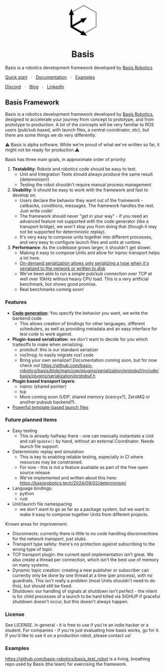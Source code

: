 <p align="center">
  <a href="#">
    <img src="docs/bug light.svg" width="90" />
  </a>
</p>
<h1 align="center">
Basis
</h1>

Basis is a robotics development framework developed by [Basis Robotics](https://basisrobotics.tech/)

[Quick start](https://docs.basisrobotics.tech/category/getting-started)
<span>&nbsp;&nbsp;·&nbsp;&nbsp;</span>
[Documentation](https://docs.basisrobotics.tech)
<span>&nbsp;&nbsp;·&nbsp;&nbsp;</span>
[Examples](https://github.com/basis-robotics/basis-examples)

[Discord](https://discord.gg/8bzvASNPZ8)
<span>&nbsp;&nbsp;·&nbsp;&nbsp;</span>
[Blog](https://basisrobotics.tech/blog/)
<span>&nbsp;&nbsp;·&nbsp;&nbsp;</span>
[LinkedIn](https://www.linkedin.com/company/basisrobotics/)


## Basis Framework

Basis is a robotics development framework developed by [Basis Robotics](https://basisrobotics.tech/), designed to accelerate your journey from concept to prototype, and from prototype to production. A lot of the concepts will be very familiar to ROS users (pub/sub based, with launch files, a central coordinator, etc), but there are some things we do very differently.

⚠️ Basis is alpha software. While we're proud of what we've written so far, it might not be ready for production.⚠️

Basis has three main goals, in approximate order of priority:

1. **Testability**: Robots and robotics code should be easy to test.
    - Unit and Integration Tests should always produce the same result (determinism!)
    - Testing the robot shouldn't require manual process management
2. **Usability**: It should be easy to work with the framework and fast to develop on.
    - Users declare the behavior they want out of the framework - callbacks, conditions, messages. The framework handles the rest. Just write code!
    - The framework should never "get in your way" - if you need an advanced feature not supported with the code generator (like a transport bridge), we won't stop you from doing that (though it may not be supported for deterministic replay).
    - It's very easy to compose units together into different processes, and very easy to configure launch files and units at runtime.
3. **Performance**: As the codebase grows larger, it shouldn't get slower.
    - Making it easy to compose Units and allow for inproc transport helps a lot here.
    - [On-demand serialization allows only serializing a type when it's serialized to the network or written to disk](https://github.com/basis-robotics/basis_test_robot/blob/main/unit/yuyv_to_rgb/yuyv_to_rgb.unit.yaml#L21)
    - We've been able to run a simple pub/sub connection over TCP at well over 10kHz without heavy CPU load. This is a very artificial benchmark, but shows good promise.
    - Real benchmarks coming soon!

### Features
- **[Code generation](https://docs.basisrobotics.tech/guide-tools/unit-yaml-schema)**: You specify the behavior you want, we write the backend code. 
    - This allows creation of bindings for other languages, different schedulers, as well as providing metadata and an easy interface for test code to work against.
- **Plugin-based serialization**: we don't want to decide for you which tradeoffs to make when serializing.
    - protobuf: this is our standard serializer
    - ros1msg: to easily migrate ros1 code
    - Bring your own serializer! Documentation coming soon, but for now check out https://github.com/basis-robotics/basis/blob/main/cpp/plugins/serialization/protobuf/include/basis/plugins/serialization/protobuf.h
- **Plugin based transport layers**:
    - inproc (shared pointer)
    - tcp
    - More coming soon (UDP, shared memory (iceoryx?), ZeroMQ or another pubsub backend?).
- [Powerful template-based launch files](https://docs.basisrobotics.tech/guide-tools/launch-files)

### Future planned items
- Easy testing
    - This is already halfway there - one can manually instantiate a Unit and call `Update()` by hand, without an external Coordinator. Needs launch file support.
- Deterministic replay and simulation
    - This is key to enabling reliable testing, especially in CI where resources may be constrained.
    - For now - this is not a feature available as part of the free open source release
    - We've implemented and written about this here: https://basisrobotics.tech/2024/09/02/determinism/
- Language bindings:
    - python
    - rust
- Unit/launch file namespacing
    - we don't want to go as far as a package system, but we want to make it easy to compose together Units from different projects.

Known areas for improvement:
- Disconnects: currently there is little to no code handling disconnections for the network transport, just stubs.
- Transport type safety: there's no protection against subscribing to the wrong type of topic
- TCP transport plugin: the current epoll implementation isn't great. We also create a thread per connection, which isn't the best use of memory on many systems.
- Dynamic topic creation: creating a new publisher or subscriber can currently only be done by one thread at a time (per process), with no guardrails. This isn't really a problem (most Units shouldn't need to do this), but should still be fixed.
- Shutdown: our handling of signals at shutdown isn't perfect - the intent is for child processes of a launch to be hard killed via SIGHUP if graceful shutdown doesn't occur, but this doesn't always happen.

### License

See LICENSE. In general - it is free to use if you're an indie hacker or a student. For companies - if you're just evaluating how basis works, go for it. If you'd like to use it on a production robot, please contact us!

### Examples

https://github.com/basis-robotics/basis_test_robot is a living, breathing repo used by Basis (the team) for exercising the framework.

 